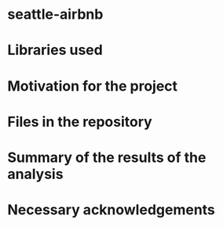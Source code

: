 # seattle-airbnb

# Libraries used

# Motivation for the project

# Files in the repository

# Summary of the results of the analysis

# Necessary acknowledgements
